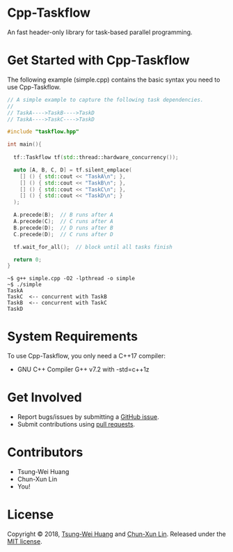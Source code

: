 # Cpp-Taskflow
An fast header-only library for task-based parallel programming.

# Get Started with Cpp-Taskflow

The following example (simple.cpp) contains the basic syntax you need to use Cpp-Taskflow.

```cpp
// A simple example to capture the following task dependencies.
//
// TaskA---->TaskB---->TaskD
// TaskA---->TaskC---->TaskD

#include "taskflow.hpp"

int main(){
  
  tf::Taskflow tf(std::thread::hardware_concurrency());

  auto [A, B, C, D] = tf.silent_emplace(
    [] () { std::cout << "TaskA\n"; },
    [] () { std::cout << "TaskB\n"; },
    [] () { std::cout << "TaskC\n"; },
    [] () { std::cout << "TaskD\n"; }
  );  

  A.precede(B);  // B runs after A
  A.precede(C);  // C runs after A
  B.precede(D);  // D runs after B
  C.precede(D);  // C runs after D

  tf.wait_for_all();  // block until all tasks finish

  return 0;
}

```
```console
~$ g++ simple.cpp -O2 -lpthread -o simple
~$ ./simple
TaskA
TaskC  <-- concurrent with TaskB
TaskB  <-- concurrent with TaskC
TaskD
```

# System Requirements
To use Cpp-Taskflow, you only need a C++17 compiler:
- GNU C++ Compiler G++ v7.2 with -std=c++1z

# Get Involved
+ Report bugs/issues by submitting a <a href="https://github.com/twhuang-uiuc/cpp-taskflow/issues">GitHub issue</a>.
+ Submit contributions using <a href="https://github.com/twhuang-uiuc/cpp-taskflow/pulls">pull requests<a>.

# Contributors
+ Tsung-Wei Huang
+ Chun-Xun Lin
+ You!

# License

Copyright © 2018, [Tsung-Wei Huang](http://web.engr.illinois.edu/~thuang19/) and [Chun-Xun Lin](https://github.com/clin99).
Released under the [MIT license](https://github.com/twhuang-uiuc/cpp-taskflow/blob/master/LICENSE).

